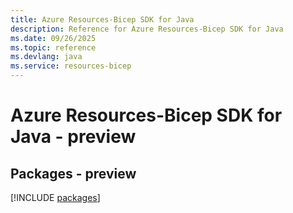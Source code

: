 ```yaml
---
title: Azure Resources-Bicep SDK for Java
description: Reference for Azure Resources-Bicep SDK for Java
ms.date: 09/26/2025
ms.topic: reference
ms.devlang: java
ms.service: resources-bicep
---
```

# Azure Resources-Bicep SDK for Java - preview
## Packages - preview
[!INCLUDE [packages](resources-bicep-index.md)]